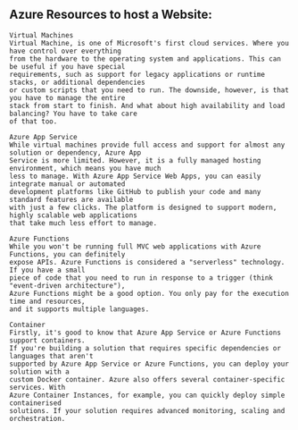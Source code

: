 ## Azure Resources to host a Website:
    
    Virtual Machines
    Virtual Machine, is one of Microsoft's first cloud services. Where you have control over everything
    from the hardware to the operating system and applications. This can be useful if you have special 
    requirements, such as support for legacy applications or runtime stacks, or additional dependencies
    or custom scripts that you need to run. The downside, however, is that you have to manage the entire
    stack from start to finish. And what about high availability and load balancing? You have to take care
    of that too.
    
    Azure App Service
    While virtual machines provide full access and support for almost any solution or dependency, Azure App
    Service is more limited. However, it is a fully managed hosting environment, which means you have much
    less to manage. With Azure App Service Web Apps, you can easily integrate manual or automated
    development platforms like GitHub to publish your code and many standard features are available
    with just a few clicks. The platform is designed to support modern, highly scalable web applications
    that take much less effort to manage.
    
    Azure Functions
    While you won't be running full MVC web applications with Azure Functions, you can definitely
    expose APIs. Azure Functions is considered a "serverless" technology. If you have a small
    piece of code that you need to run in response to a trigger (think "event-driven architecture"),
    Azure Functions might be a good option. You only pay for the execution time and resources,
    and it supports multiple languages.
    
    Container
    Firstly, it's good to know that Azure App Service or Azure Functions support containers.
    If you're building a solution that requires specific dependencies or languages that aren't
    supported by Azure App Service or Azure Functions, you can deploy your solution with a 
    custom Docker container. Azure also offers several container-specific services. With
    Azure Container Instances, for example, you can quickly deploy simple containerised
    solutions. If your solution requires advanced monitoring, scaling and orchestration.
